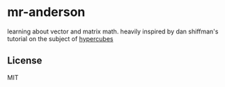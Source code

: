 # mr-anderson

learning about vector and matrix math. heavily inspired by dan shiffman's tutorial on the subject of [hypercubes](https://www.youtube.com/watch?v=XE3YDVdQSPo&feature=youtu.be)

## License

MIT
